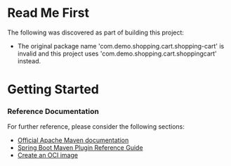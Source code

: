 # Read Me First
The following was discovered as part of building this project:

* The original package name 'com.demo.shopping.cart.shopping-cart' is invalid and this project uses 'com.demo.shopping.cart.shoppingcart' instead.

# Getting Started

### Reference Documentation
For further reference, please consider the following sections:

* [Official Apache Maven documentation](https://maven.apache.org/guides/index.html)
* [Spring Boot Maven Plugin Reference Guide](https://docs.spring.io/spring-boot/docs/2.6.2/maven-plugin/reference/html/)
* [Create an OCI image](https://docs.spring.io/spring-boot/docs/2.6.2/maven-plugin/reference/html/#build-image)

